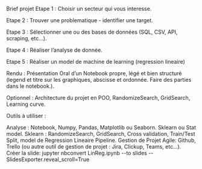 Brief projet
Etape 1 : Choisir un secteur qui vous interesse.

Etape 2 : Trouver une problematique - identifier une target.

Etape 3 : Sélectionner une ou des bases de données (SQL, CSV, API, scraping, etc...).

Etape 4 : Réaliser l’analyse de donnée.

Etape 5 : Réaliser un model de machine de learning (regression lineaire)

Rendu : Présentation Oral d’un Notebook propre, légé et bien structuré (legend et titre sur les graphiques, abscisse et ordonnée. Faire des parties dans le notebook.).

Optionnel : Architecture du projet en POO, RandomizeSearch, GridSearch, Learning curve.

Outils à utiliser :

Analyse : Notebook, Numpy, Pandas, Matplotlib ou Seaborn. Sklearn ou Stat model.
Sklearn : RandomizeSearch, GridSearch, Cross validation, Train/Test Split, model de Regression Lineaire Pipeline.
Gestion de Projet Agile: Github, Trello (ou autre outil de gestion de projet : Jira, Clickup, Teams, etc...).
Créer la slide: jupyter nbconvert LinReg.ipynb --to slides --SlidesExporter.reveal_scroll=True
